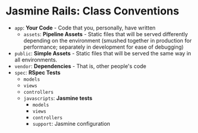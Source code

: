 # Jasmine Rails: Class Conventions

- `app`: **Your Code** - Code that you, personally, have written
  - `assets`: **Pipeline Assets** - Static files that will be served differently depending
    on the environment (smushed together in production for performance;
    separately in development for ease of debugging)
- `public`: **Simple Assets** - Static files that will be served the same way in all environments.
- `vendor`: **Dependencies** - That is, other people's code
- `spec`: **RSpec Tests**
  - `models`
  - `views`
  - `controllers`
  - `javascripts`: **Jasmine tests**
    - `models`
    - `views`
    - `controllers`
    - `support`: Jasmine configuration
